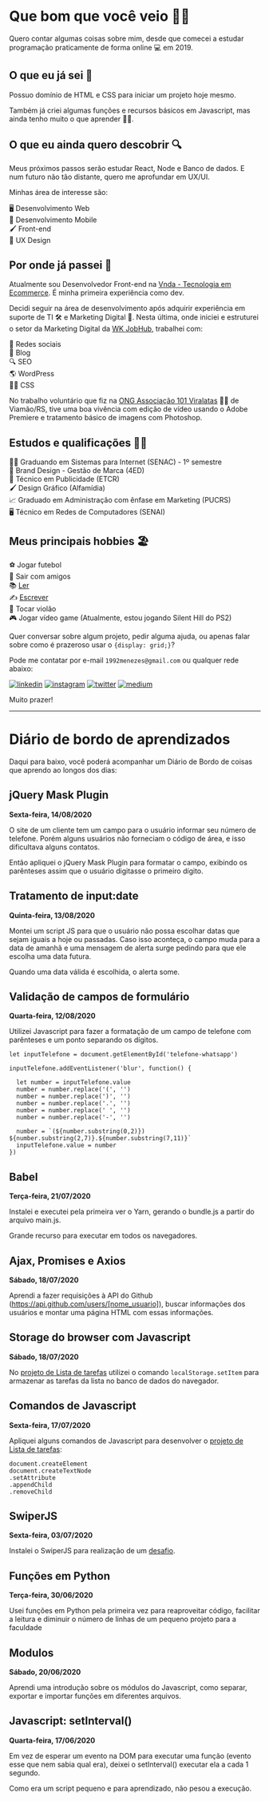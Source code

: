 # Que bom que você veio 😬🤙

Quero contar algumas coisas sobre mim, desde que comecei a estudar programação praticamente de forma online 💻 em 2019.

## O que eu já sei 💪

Possuo domínio de HTML e CSS para iniciar um projeto hoje mesmo.  

Também já criei algumas funções e recursos básicos em Javascript, mas ainda tenho muito o que aprender 👨‍💻.

## O que eu ainda quero descobrir 🔍

Meus próximos passos serão estudar React, Node e Banco de dados. E num futuro não tão distante, quero me aprofundar em UX/UI.

Minhas área de interesse são:

🖥️ Desenvolvimento Web  
📱 Desenvolvimento Mobile  
🖌️ Front-end  
📁 UX Design  

<!--

Os projetos que mais gostei de ter realizado foram:

...

-->

## Por onde já passei 💼

Atualmente sou Desenvolvedor Front-end na [Vnda - Tecnologia em Ecommerce](https://www.vnda.com.br/). É minha primeira experiência como dev.

Decidi seguir na área de desenvolvimento após adquirir experiência em suporte de TI 🛠️ e Marketing Digital 📣. Nesta última, onde iniciei e estruturei o setor da Marketing Digital da [WK JobHub](https://www.wkrh.com.br/), trabalhei com:

💬 Redes sociais  
📝 Blog  
🔍 SEO  
🌎 WordPress  
👨‍💻 CSS  

No trabalho voluntário que fiz na [ONG Associação 101 Viralatas](https://www.facebook.com/ONG101viralatas/) 🐶🐱 de Viamão/RS, tive uma boa vivência com edição de vídeo usando o Adobe Premiere e tratamento básico de imagens com Photoshop.

## Estudos e qualificações 👨‍🎓

👨‍💻 Graduando em Sistemas para Internet (SENAC) - 1º semestre  
📣 Brand Design - Gestão de Marca (4ED)  
📣 Técnico em Publicidade (ETCR)  
🖌️ Design Gráfico (Alfamídia)  
📈 Graduado em Administração com ênfase em Marketing (PUCRS)  
🖥️ Técnico em Redes de Computadores (SENAI)  

## Meus principais hobbies 🏖️

⚽ Jogar futebol  
🍻 Sair com amigos  
📚 [Ler](https://www.skoob.com.br/usuario/1298580)  
✍️ [Escrever](https://medium.com/@aaamenezes)  
🎸 Tocar violão  
🎮 Jogar vídeo game  (Atualmente, estou jogando Silent Hill do PS2)

Quer conversar sobre algum projeto, pedir alguma ajuda, ou apenas falar sobre como é prazeroso usar o `{display: grid;}`?

Pode me contatar por e-mail `1992menezes@gmail.com` ou qualquer rede abaixo:

[![linkedin](https://img.shields.io/badge/%20-Linkedin-0077B5?style=for-the-badge&logo=linkedin&logoColor=white)](https://www.linkedin.com/in/aaamenezes) [![instagram](https://img.shields.io/badge/%20-Instagram-E47AAE?style=for-the-badge&logo=instagram&logoColor=white)](https://www.instagram.com/aaamenezes/) [![twitter](https://img.shields.io/badge/%20-Twitter-1DA1F2?style=for-the-badge&logo=twitter&logoColor=white)](https://twitter.com/aaamenezes) [![medium](https://img.shields.io/badge/%20-Medium-292929?style=for-the-badge&logo=medium&logoColor=white)](https://medium.com/@aaamenezes)

Muito prazer!

---

# Diário de bordo de aprendizados
Daqui para baixo, você poderá acompanhar um Diário de Bordo de coisas que aprendo ao longos dos dias:

## jQuery Mask Plugin
**Sexta-feira, 14/08/2020**

O site de um cliente tem um campo para o usuário informar seu número de telefone. Porém alguns usuários não forneciam o código de área, e isso dificultava alguns contatos.  

Então apliquei o jQuery Mask Plugin para formatar o campo, exibindo os parênteses assim que o usuário digitasse o primeiro dígito.

## Tratamento de input:date
**Quinta-feira, 13/08/2020**

Montei um script JS para que o usuário não possa escolhar datas que sejam iguais a hoje ou passadas. Caso isso aconteça, o campo muda para a data de amanhã e uma mensagem de alerta surge pedindo para que ele escolha uma data futura.

Quando uma data válida é escolhida, o alerta some.

## Validação de campos de formulário
**Quarta-feira, 12/08/2020**

Utilizei Javascript para fazer a formatação de um campo de telefone com parênteses e um ponto separando os dígitos.

```
let inputTelefone = document.getElementById('telefone-whatsapp')

inputTelefone.addEventListener('blur', function() {

  let number = inputTelefone.value
  number = number.replace('(', '')
  number = number.replace(')', '')
  number = number.replace('.', '')
  number = number.replace(' ', '')
  number = number.replace('-', '')
  
  number = `(${number.substring(0,2)}) ${number.substring(2,7)}.${number.substring(7,11)}`
  inputTelefone.value = number
})
```

## Babel
**Terça-feira, 21/07/2020**  

Instalei e executei pela primeira ver o Yarn, gerando o bundle.js a partir do arquivo main.js.

Grande recurso para executar em todos os navegadores.

## Ajax, Promises e Axios
**Sábado, 18/07/2020**  

Aprendi a fazer requisições à API do Github (https://api.github.com/users/[nome_usuario]), buscar informações dos usuários e montar uma página HTML com essas informações.

## Storage do browser com Javascript
**Sábado, 18/07/2020**  

No [projeto de Lista de tarefas](https://github.com/aaamenezes/Lista-de-tarefas-com-Bootstrap) utilizei o comando `localStorage.setItem` para armazenar as tarefas da lista no banco de dados do navegador.

## Comandos de Javascript
**Sexta-feira, 17/07/2020**  

Apliquei alguns comandos de Javascript para desenvolver o [projeto de Lista de tarefas](https://github.com/aaamenezes/Lista-de-tarefas-com-Bootstrap):

```
document.createElement
document.createTextNode
.setAttribute
.appendChild
.removeChild
```

## SwiperJS
**Sexta-feira, 03/07/2020**  

Instalei o SwiperJS para realização de um [desafio](https://github.com/aaamenezes/vnda-frontend-challenge-junior).

## Funções em Python
**Terça-feira, 30/06/2020**  

Usei funções em Python pela primeira vez para reaproveitar código, facilitar a leitura e diminuir o número de linhas de um pequeno projeto para a faculdade

## Modulos
**Sábado, 20/06/2020**

Aprendi uma introdução sobre os módulos do Javascript, como separar, exportar e importar funções em diferentes arquivos.

## Javascript: setInterval()
**Quarta-feira, 17/06/2020**

Em vez de esperar um evento na DOM para executar uma função (evento esse que nem sabia qual era), deixei o setInterval() executar ela a cada 1 segundo.  

Como era um script pequeno e para aprendizado, não pesou a execução.
